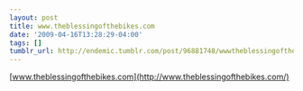 ```yaml
---
layout: post
title: www.theblessingofthebikes.com
date: '2009-04-16T13:28:29-04:00'
tags: []
tumblr_url: http://endemic.tumblr.com/post/96881748/wwwtheblessingofthebikescom
---
```

[www.theblessingofthebikes.com](http://www.theblessingofthebikes.com/)  

